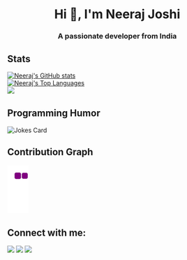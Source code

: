 
<h1 align="center">Hi 👋, I'm Neeraj Joshi</h1>
<h3 align="center">A passionate developer from India</h3>

## Stats
[![Neeraj's GitHub stats](https://github-readme-stats.vercel.app/api?username=Neeraj-2307&show_icons=true&theme=tokyonight)](https://github.com/Neeraj-2307/github-readme-stats)
<br/>
<a href="https://github.com/Neeraj-2307/github-readme-stats"><img alt="Neeraj's Top Languages" src="https://github-readme-stats.vercel.app/api/top-langs/?username=Neeraj-2307&langs_count=8&count_private=true&layout=compact&theme=react&hide_border=true&bg_color=0D1117" /></a>
<br/>
![](https://komarev.com/ghpvc/?username=Neeraj-2307)


## Programming Humor
![Jokes Card](https://readme-jokes.vercel.app/api)


## Contribution Graph
![snake gif](https://github.com/Neeraj-2307/Neeraj-2307/blob/output/github-contribution-grid-snake.gif)

## Connect with me:
<p align="left">

<a href = "https://www.linkedin.com/in/neeraj-joshi-15919019a/"><img src="https://img.icons8.com/fluent/48/000000/linkedin.png"/></a>
<a href = "https://twitter.com/neeraj_2307"><img src="https://img.icons8.com/fluent/48/000000/twitter.png"/></a>
<a href = "https://www.instagram.com/neerajjoshi23_/"><img src="https://img.icons8.com/fluent/48/000000/instagram-new.png"/></a>

</p>

<!--
**Neeraj-2307/Neeraj-2307** is a ✨ _special_ ✨ repository because its `README.md` (this file) appears on your GitHub profile.

Here are some ideas to get you started:

- 🔭 I’m currently working on ...
- 🌱 I’m currently learning ...
- 👯 I’m looking to collaborate on ...
- 🤔 I’m looking for help with ...
- 💬 Ask me about ...
- 📫 How to reach me: ...
- 😄 Pronouns: ...
- ⚡ Fun fact: ...
-->
